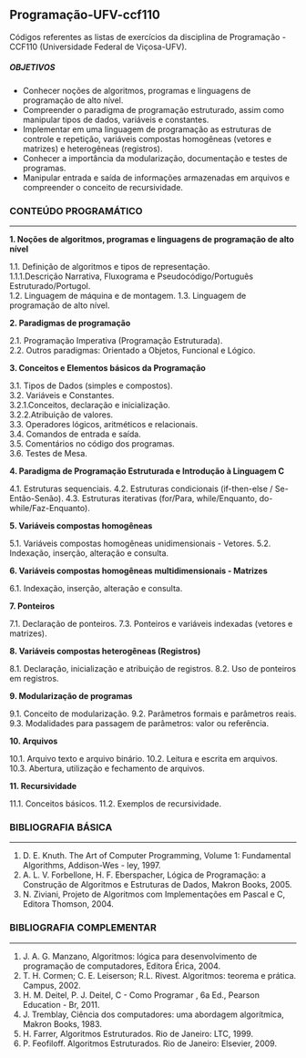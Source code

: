 ## Programação-UFV-ccf110

Códigos referentes as listas de exercícios da disciplina de Programação - CCF110 (Universidade Federal de Viçosa-UFV). 

##### OBJETIVOS
* Conhecer noções de algoritmos, programas e linguagens de programação de alto nível.
* Compreender o paradigma de programação estruturado, assim como manipular tipos de dados, variáveis e
constantes.
* Implementar em uma linguagem de programação as estruturas de controle e repetição, variáveis compostas
homogêneas (vetores e matrizes) e heterogêneas (registros).
* Conhecer a importância da modularização, documentação e testes de programas.
* Manipular entrada e saída de informações armazenadas em arquivos e compreender o conceito de recursividade.


### CONTEÚDO PROGRAMÁTICO
------

**1. Noções de algoritmos, programas e linguagens de programação de alto nível** 

  1.1. Definição de algoritmos e tipos de representação.  
      1.1.1.Descrição Narrativa, Fluxograma e Pseudocódigo/Português Estruturado/Portugol.   
  1.2. Linguagem de máquina e de montagem. 
  1.3. Linguagem de programação de alto nível. 

**2. Paradigmas de programação**

  2.1. Programação Imperativa (Programação Estruturada).  
  2.2. Outros paradigmas: Orientado a Objetos, Funcional e Lógico. 

**3. Conceitos e Elementos básicos da Programação**
  
  3.1. Tipos de Dados (simples e compostos).   
  3.2. Variáveis e Constantes.   
      3.2.1.Conceitos, declaração e inicialização.   
      3.2.2.Atribuição de valores.   
  3.3. Operadores lógicos, aritméticos e relacionais.  
  3.4. Comandos de entrada e saída.   
  3.5. Comentários no código dos programas.   
  3.6. Testes de Mesa.   

**4. Paradigma de Programação Estruturada e Introdução à Linguagem C**
  
  4.1. Estruturas sequenciais. 
  4.2. Estruturas condicionais (if-then-else / Se-Então-Senão). 
  4.3. Estruturas iterativas (for/Para, while/Enquanto, do-while/Faz-Enquanto). 

**5. Variáveis compostas homogêneas** 
  
  5.1. Variáveis compostas homogêneas unidimensionais - Vetores. 
  5.2. Indexação, inserção, alteração e consulta. 

**6. Variáveis compostas homogêneas multidimensionais - Matrizes**
  
  6.1. Indexação, inserção, alteração e consulta. 

**7. Ponteiros**
  
  7.1. Declaração de ponteiros. 
  7.3. Ponteiros e variáveis indexadas (vetores e matrizes). 

**8. Variáveis compostas heterogêneas (Registros)**
  
  8.1. Declaração, inicialização e atribuição de registros. 
  8.2. Uso de ponteiros em registros. 

**9. Modularização de programas**
  
  9.1. Conceito de modularização. 
  9.2. Parâmetros formais e parâmetros reais. 
  9.3. Modalidades para passagem de parâmetros: valor ou referência. 

**10. Arquivos**
  
  10.1. Arquivo texto e arquivo binário. 
  10.2. Leitura e escrita em arquivos. 
  10.3. Abertura, utilização e fechamento de arquivos. 

**11. Recursividade**
  
  11.1. Conceitos básicos. 
  11.2. Exemplos de recursividade. 

### BIBLIOGRAFIA BÁSICA
------
 
1. D. E. Knuth. The Art of Computer Programming, Volume 1: Fundamental Algorithms, Addison-Wes - ley, 1997.  
2. A. L. V. Forbellone, H. F. Eberspacher, Lógica de Programação: a Construção de Algoritmos e Estruturas de Dados, Makron Books, 2005.
3. N. Ziviani, Projeto de Algoritmos com Implementações em Pascal e C, Editora Thomson, 2004.

### BIBLIOGRAFIA COMPLEMENTAR
------

1. J. A. G. Manzano, Algoritmos: lógica para desenvolvimento de programação de computadores, Editora Érica, 2004.
2. T. H. Cormen; C. E. Leiserson; R.L. Rivest. Algoritmos: teorema e prática. Campus, 2002.
3. H. M. Deitel, P. J. Deitel, C - Como Programar , 6a Ed., Pearson Education - Br, 2011.
4. J. Tremblay, Ciência dos computadores: uma abordagem algorítmica, Makron Books, 1983.
5. H. Farrer, Algoritmos Estruturados. Rio de Janeiro: LTC, 1999.
6. P. Feofiloff. Algoritmos Estruturados. Rio de Janeiro: Elsevier, 2009.
